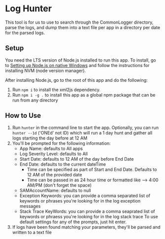 # Log Hunter

This tool is for us to use to search through the CommonLogger directory, parse the logs, and dump them into a text file per app in a directory per date for the parsed logs.

## Setup

You need the LTS version of Node.js installed to run this app.
To install, go to [Setting up Node.js on native Windows](https://learn.microsoft.com/en-us/windows/dev-environment/javascript/nodejs-on-windows#install-nvm-windows-nodejs-and-npm)
and follow the instructions for installing NVM (node version manager).

After installing Node.js, go to the root of this app and do the following:

1. Run `npm i` to install the xml2js dependency.
2. Run `npm i -g .` to install this app as a global npm package that can be run from any directory

## How to Use

1. Run `hunter` in the command line to start the app. Optionally, you can run `hunter --1d` ('ONEd' not ID) which will run a 1 day hunt and gather all logs starting the day before at 12 AM
2. You'll be prompted for the following information:
    - App Name:             defaults to All apps
    - Log Severity Level:   defaults to All
    - Start Date:           defaults to 12 AM of the day before End Date
    - End Date:             defaults to the current dateTime
        - Time can be specified as part of Start and End Date. Defaults to 12 AM of the provided date
        - Time can be passed in as 24 hour time or formatted like --> 4:00 AM/PM (don't forget the space)
    - SAMAccountName:       defaults to null
    - Exception Keywords:   you can provide a comma separated list of keywords or phrases you're looking for in the log exception messages
    - Stack Trace KeyWords: you can provide a comma seaprated list of keywords or phraess you're looking for in the log stack trace
    To use default settings for any of the prompts, just hit enter.
3. If logs have been found matching your parameters, they'll be parsed and written to a text file